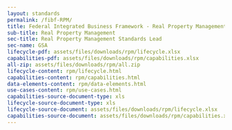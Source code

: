 ```yaml
---
layout: standards
permalink: /fibf-RPM/
title: Federal Integrated Business Framework - Real Property Management
sub-title: Real Property Management
sec-title: Real Property Management Standards Lead
sec-name: GSA
lifecycle-pdf: assets/files/downloads/rpm/lifecycle.xlsx
capabilities-pdf: assets/files/downloads/rpm/capabilities.xlsx
all-zip: assets/files/downloads/rpm/all.zip
lifecycle-content: rpm/lifecycle.html
capabilities-content: rpm/capabilities.html
data-elements-content: rpm/data-elements.html
use-cases-content: rpm/use-cases.html
capabilities-source-document-type: xls
lifecycle-source-document-type: xls
lifecycle-source-document: assets/files/downloads/rpm/lifecycle.xlsx
capabilities-source-document: assets/files/downloads/rpm/capabilities.xlsx
---
```

